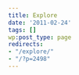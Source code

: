 ```yaml
---
title: Explore
date: '2011-02-24'
tags: []
wp:post_type: page
redirects:
- "/explore/"
- "/?p=2498"
---
```


